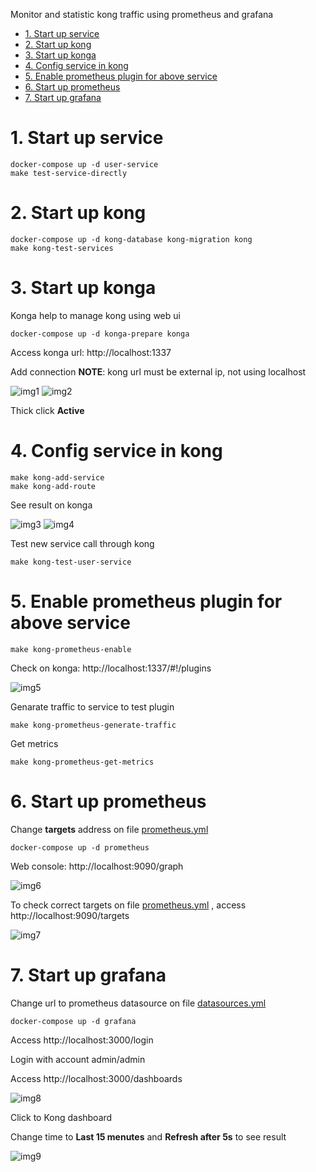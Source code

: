 Monitor and statistic kong traffic using prometheus and grafana

- [1. Start up service](#1-start-up-service)
- [2. Start up kong](#2-start-up-kong)
- [3. Start up konga](#3-start-up-konga)
- [4. Config service in kong](#4-config-service-in-kong)
- [5. Enable prometheus plugin for above service](#5-enable-prometheus-plugin-for-above-service)
- [6. Start up prometheus](#6-start-up-prometheus)
- [7. Start up grafana](#7-start-up-grafana)

# 1. Start up service

```shell
docker-compose up -d user-service
make test-service-directly
```

# 2. Start up kong

```shell
docker-compose up -d kong-database kong-migration kong
make kong-test-services
```

# 3. Start up konga

Konga help to manage kong using web ui

```shell
docker-compose up -d konga-prepare konga
```

Access konga url: http://localhost:1337

Add connection
**NOTE**: kong url must be external ip, not using localhost

![img1](readme-images/kong-prometheus-1.png)
![img2](readme-images/kong-prometheus-2.png)

Thick click **Active**

# 4. Config service in kong

```shell
make kong-add-service
make kong-add-route
```

See result on konga

![img3](readme-images/kong-prometheus-3.png)
![img4](readme-images/kong-prometheus-4.png)

Test new service call through kong

```shell
make kong-test-user-service
```

# 5. Enable prometheus plugin for above service

```shell
make kong-prometheus-enable
```

Check on konga: http://localhost:1337/#!/plugins

![img5](readme-images/kong-prometheus-5.png)

Genarate traffic to service to test plugin

```shell
make kong-prometheus-generate-traffic
```

Get metrics

```shell
make kong-prometheus-get-metrics
```

# 6. Start up prometheus

Change **targets** address on file [prometheus.yml](prometheus.yml)

```shell
docker-compose up -d prometheus
```

Web console: http://localhost:9090/graph

![img6](readme-images/kong-prometheus-6.png)

To check correct targets on file [prometheus.yml](prometheus.yml) , access http://localhost:9090/targets

![img7](readme-images/kong-prometheus-7.png)

# 7. Start up grafana

Change url to prometheus datasource on file [datasources.yml](grafana/provisioning/datasources/datasources.yml)

```shell
docker-compose up -d grafana
```

Access http://localhost:3000/login

Login with account admin/admin

Access http://localhost:3000/dashboards

![img8](readme-images/kong-prometheus-8.png)

Click to Kong dashboard

Change time to **Last 15 menutes** and **Refresh after 5s** to see result

![img9](readme-images/kong-prometheus-9.png)
